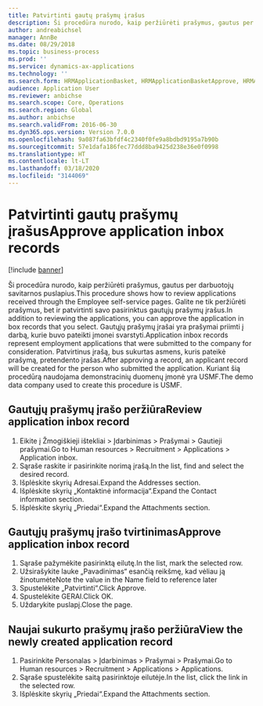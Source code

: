 ```yaml
---
title: Patvirtinti gautų prašymų įrašus
description: Ši procedūra nurodo, kaip peržiūrėti prašymus, gautus per darbuotojų savitarnos puslapius.
author: andreabichsel
manager: AnnBe
ms.date: 08/29/2018
ms.topic: business-process
ms.prod: ''
ms.service: dynamics-ax-applications
ms.technology: ''
ms.search.form: HRMApplicationBasket, HRMApplicationBasketApprove, HRMApplication
audience: Application User
ms.reviewer: anbichse
ms.search.scope: Core, Operations
ms.search.region: Global
ms.author: anbichse
ms.search.validFrom: 2016-06-30
ms.dyn365.ops.version: Version 7.0.0
ms.openlocfilehash: 9a087fa63bfdf4c2340f0fe9a8bdbd9195a7b90b
ms.sourcegitcommit: 57e1dafa186fec77ddd8ba9425d238e36e0f0998
ms.translationtype: HT
ms.contentlocale: lt-LT
ms.lasthandoff: 03/18/2020
ms.locfileid: "3144069"
---
```

# <a name="approve-application-inbox-records"></a><span data-ttu-id="32d71-103">Patvirtinti gautų prašymų įrašus</span><span class="sxs-lookup"><span data-stu-id="32d71-103">Approve application inbox records</span></span>

[!include [banner](../../includes/banner.md)]

<span data-ttu-id="32d71-104">Ši procedūra nurodo, kaip peržiūrėti prašymus, gautus per darbuotojų savitarnos puslapius.</span><span class="sxs-lookup"><span data-stu-id="32d71-104">This procedure shows how to review applications received through the Employee self-service pages.</span></span> <span data-ttu-id="32d71-105">Galite ne tik peržiūrėti prašymus, bet ir patvirtinti savo pasirinktus gautųjų prašymų įrašus.</span><span class="sxs-lookup"><span data-stu-id="32d71-105">In addition to reviewing the applications, you can approve the application in box records that you select.</span></span> <span data-ttu-id="32d71-106">Gautųjų prašymų įrašai yra prašymai priimti į darbą, kurie buvo pateikti įmonei svarstyti.</span><span class="sxs-lookup"><span data-stu-id="32d71-106">Application inbox records represent employment applications that were submitted to the company for consideration.</span></span> <span data-ttu-id="32d71-107">Patvirtinus įrašą, bus sukurtas asmens, kuris pateikė prašymą, pretendento įrašas.</span><span class="sxs-lookup"><span data-stu-id="32d71-107">After approving a record, an applicant record will be created for the person who submitted the application.</span></span> <span data-ttu-id="32d71-108">Kuriant šią procedūrą naudojama demonstracinių duomenų įmonė yra USMF.</span><span class="sxs-lookup"><span data-stu-id="32d71-108">The demo data company used to create this procedure is USMF.</span></span>


## <a name="review-application-inbox-record"></a><span data-ttu-id="32d71-109">Gautųjų prašymų įrašo peržiūra</span><span class="sxs-lookup"><span data-stu-id="32d71-109">Review application inbox record</span></span>
1. <span data-ttu-id="32d71-110">Eikite į Žmogiškieji ištekliai > Įdarbinimas > Prašymai > Gautieji prašymai.</span><span class="sxs-lookup"><span data-stu-id="32d71-110">Go to Human resources > Recruitment > Applications > Application inbox.</span></span>
2. <span data-ttu-id="32d71-111">Sąraše raskite ir pasirinkite norimą įrašą.</span><span class="sxs-lookup"><span data-stu-id="32d71-111">In the list, find and select the desired record.</span></span>
3. <span data-ttu-id="32d71-112">Išplėskite skyrių Adresai.</span><span class="sxs-lookup"><span data-stu-id="32d71-112">Expand the Addresses section.</span></span>
4. <span data-ttu-id="32d71-113">Išplėskite skyrių „Kontaktinė informacija“.</span><span class="sxs-lookup"><span data-stu-id="32d71-113">Expand the Contact information section.</span></span>
5. <span data-ttu-id="32d71-114">Išplėskite skyrių „Priedai“.</span><span class="sxs-lookup"><span data-stu-id="32d71-114">Expand the Attachments section.</span></span>

## <a name="approve-application-inbox-record"></a><span data-ttu-id="32d71-115">Gautųjų prašymų įrašo tvirtinimas</span><span class="sxs-lookup"><span data-stu-id="32d71-115">Approve application inbox record</span></span>
1. <span data-ttu-id="32d71-116">Sąraše pažymėkite pasirinktą eilutę.</span><span class="sxs-lookup"><span data-stu-id="32d71-116">In the list, mark the selected row.</span></span>
2. <span data-ttu-id="32d71-117">Užsirašykite lauke „Pavadinimas“ esančią reikšmę, kad vėliau ją žinotumėte</span><span class="sxs-lookup"><span data-stu-id="32d71-117">Note the value in the Name field to reference later</span></span>
3. <span data-ttu-id="32d71-118">Spustelėkite „Patvirtinti“.</span><span class="sxs-lookup"><span data-stu-id="32d71-118">Click Approve.</span></span>
4. <span data-ttu-id="32d71-119">Spustelėkite GERAI.</span><span class="sxs-lookup"><span data-stu-id="32d71-119">Click OK.</span></span>
5. <span data-ttu-id="32d71-120">Uždarykite puslapį.</span><span class="sxs-lookup"><span data-stu-id="32d71-120">Close the page.</span></span>

## <a name="view-the-newly-created-application-record"></a><span data-ttu-id="32d71-121">Naujai sukurto prašymų įrašo peržiūra</span><span class="sxs-lookup"><span data-stu-id="32d71-121">View the newly created application record</span></span>
1. <span data-ttu-id="32d71-122">Pasirinkite Personalas > Įdarbinimas > Prašymai > Prašymai.</span><span class="sxs-lookup"><span data-stu-id="32d71-122">Go to Human resources > Recruitment > Applications > Applications.</span></span>
2. <span data-ttu-id="32d71-123">Sąraše spustelėkite saitą pasirinktoje eilutėje.</span><span class="sxs-lookup"><span data-stu-id="32d71-123">In the list, click the link in the selected row.</span></span>
3. <span data-ttu-id="32d71-124">Išplėskite skyrių „Priedai“.</span><span class="sxs-lookup"><span data-stu-id="32d71-124">Expand the Attachments section.</span></span>

